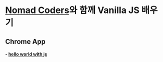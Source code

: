 # [Nomad Coders](https://nomadcoders.co/)와 함께 Vanilla JS 배우기
## Chrome App
#### - [hello world with js](../master/Chrome_app/hello_world)
#
